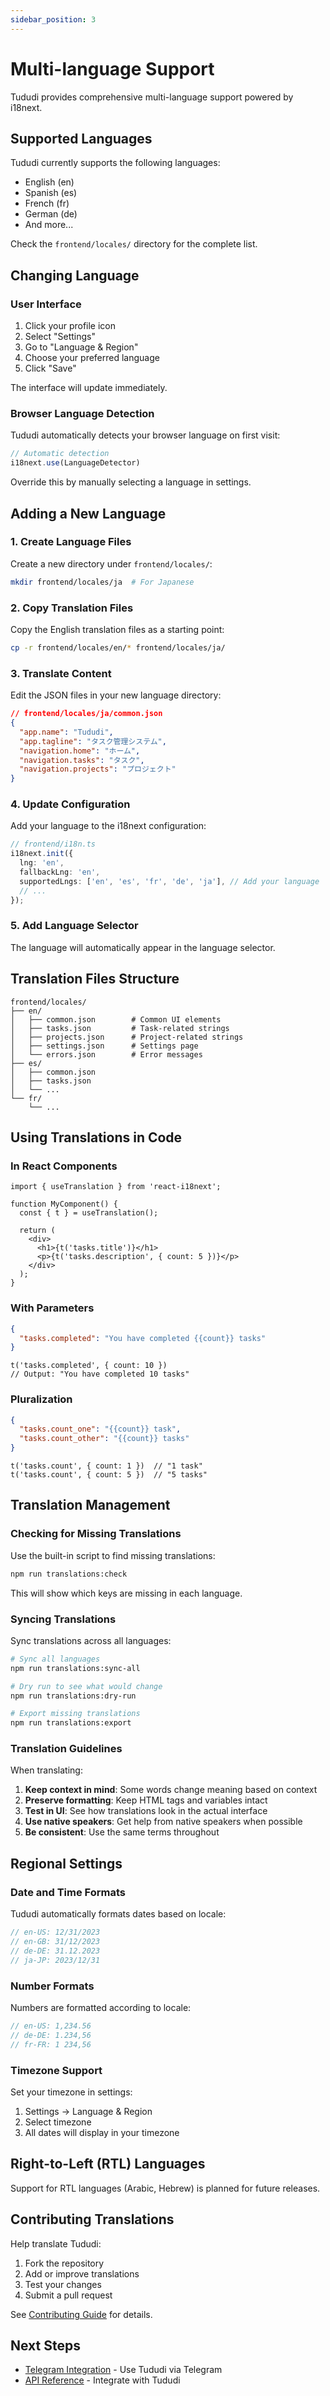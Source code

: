 ```yaml
---
sidebar_position: 3
---
```


# Multi-language Support

Tududi provides comprehensive multi-language support powered by i18next.

## Supported Languages

Tududi currently supports the following languages:

- English (en)
- Spanish (es)
- French (fr)
- German (de)
- And more...

Check the `frontend/locales/` directory for the complete list.

## Changing Language

### User Interface

1. Click your profile icon
2. Select "Settings"
3. Go to "Language & Region"
4. Choose your preferred language
5. Click "Save"

The interface will update immediately.

### Browser Language Detection

Tududi automatically detects your browser language on first visit:

```javascript
// Automatic detection
i18next.use(LanguageDetector)
```

Override this by manually selecting a language in settings.

## Adding a New Language

### 1. Create Language Files

Create a new directory under `frontend/locales/`:

```bash
mkdir frontend/locales/ja  # For Japanese
```

### 2. Copy Translation Files

Copy the English translation files as a starting point:

```bash
cp -r frontend/locales/en/* frontend/locales/ja/
```

### 3. Translate Content

Edit the JSON files in your new language directory:

```json
// frontend/locales/ja/common.json
{
  "app.name": "Tududi",
  "app.tagline": "タスク管理システム",
  "navigation.home": "ホーム",
  "navigation.tasks": "タスク",
  "navigation.projects": "プロジェクト"
}
```

### 4. Update Configuration

Add your language to the i18next configuration:

```typescript
// frontend/i18n.ts
i18next.init({
  lng: 'en',
  fallbackLng: 'en',
  supportedLngs: ['en', 'es', 'fr', 'de', 'ja'], // Add your language
  // ...
});
```

### 5. Add Language Selector

The language will automatically appear in the language selector.

## Translation Files Structure

```
frontend/locales/
├── en/
│   ├── common.json        # Common UI elements
│   ├── tasks.json         # Task-related strings
│   ├── projects.json      # Project-related strings
│   ├── settings.json      # Settings page
│   └── errors.json        # Error messages
├── es/
│   ├── common.json
│   ├── tasks.json
│   └── ...
└── fr/
    └── ...
```

## Using Translations in Code

### In React Components

```tsx
import { useTranslation } from 'react-i18next';

function MyComponent() {
  const { t } = useTranslation();

  return (
    <div>
      <h1>{t('tasks.title')}</h1>
      <p>{t('tasks.description', { count: 5 })}</p>
    </div>
  );
}
```

### With Parameters

```json
{
  "tasks.completed": "You have completed {{count}} tasks"
}
```

```tsx
t('tasks.completed', { count: 10 })
// Output: "You have completed 10 tasks"
```

### Pluralization

```json
{
  "tasks.count_one": "{{count}} task",
  "tasks.count_other": "{{count}} tasks"
}
```

```tsx
t('tasks.count', { count: 1 })  // "1 task"
t('tasks.count', { count: 5 })  // "5 tasks"
```

## Translation Management

### Checking for Missing Translations

Use the built-in script to find missing translations:

```bash
npm run translations:check
```

This will show which keys are missing in each language.

### Syncing Translations

Sync translations across all languages:

```bash
# Sync all languages
npm run translations:sync-all

# Dry run to see what would change
npm run translations:dry-run

# Export missing translations
npm run translations:export
```

### Translation Guidelines

When translating:

1. **Keep context in mind**: Some words change meaning based on context
2. **Preserve formatting**: Keep HTML tags and variables intact
3. **Test in UI**: See how translations look in the actual interface
4. **Use native speakers**: Get help from native speakers when possible
5. **Be consistent**: Use the same terms throughout

## Regional Settings

### Date and Time Formats

Tududi automatically formats dates based on locale:

```typescript
// en-US: 12/31/2023
// en-GB: 31/12/2023
// de-DE: 31.12.2023
// ja-JP: 2023/12/31
```

### Number Formats

Numbers are formatted according to locale:

```typescript
// en-US: 1,234.56
// de-DE: 1.234,56
// fr-FR: 1 234,56
```

### Timezone Support

Set your timezone in settings:

1. Settings → Language & Region
2. Select timezone
3. All dates will display in your timezone

## Right-to-Left (RTL) Languages

Support for RTL languages (Arabic, Hebrew) is planned for future releases.

## Contributing Translations

Help translate Tududi:

1. Fork the repository
2. Add or improve translations
3. Test your changes
4. Submit a pull request

See [Contributing Guide](https://github.com/tududi/tududi/blob/main/CONTRIBUTING.md) for details.

## Next Steps

- [Telegram Integration](/docs/features/telegram-integration) - Use Tududi via Telegram
- [API Reference](/docs/api/overview) - Integrate with Tududi
